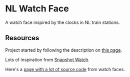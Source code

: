 # NL Watch Face

A watch face inspired by the clocks in NL train stations. 

## Resources

Project started by following the description on [this page](https://github.com/AndrewKhassapov/connect-iq).

Lots of inspiration from [Snapshot Watch](https://github.com/darrencroton/SnapshotWatch).

Here's a [page with a lot of source code](https://forums.garmin.com/developer/connect-iq/f/discussion/7961/overview-of-connect-iq-apps-accompanied-with-source-code) from watch faces.
